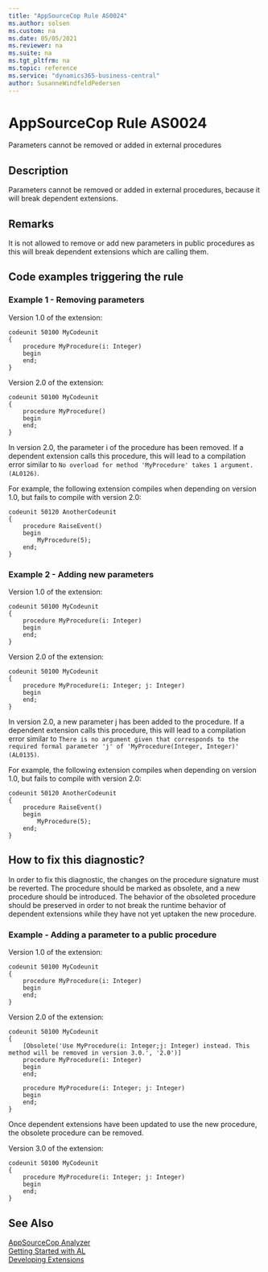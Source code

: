 ```yaml
---
title: "AppSourceCop Rule AS0024"
ms.author: solsen
ms.custom: na
ms.date: 05/05/2021
ms.reviewer: na
ms.suite: na
ms.tgt_pltfrm: na
ms.topic: reference
ms.service: "dynamics365-business-central"
author: SusanneWindfeldPedersen
---
```

[//]: # (START>DO_NOT_EDIT)
[//]: # (IMPORTANT:Do not edit any of the content between here and the END>DO_NOT_EDIT.)
[//]: # (Any modifications should be made in the .xml files in the ModernDev repo.)
# AppSourceCop Rule AS0024
Parameters cannot be removed or added in external procedures

## Description
Parameters cannot be removed or added in external procedures, because it will break dependent extensions.

[//]: # (IMPORTANT: END>DO_NOT_EDIT)

## Remarks

It is not allowed to remove or add new parameters in public procedures as this will break dependent extensions which are calling them.

## Code examples triggering the rule

### Example 1 - Removing parameters

Version 1.0 of the extension:
```AL
codeunit 50100 MyCodeunit
{
    procedure MyProcedure(i: Integer)
    begin
    end;
}
```

Version 2.0 of the extension:
```AL
codeunit 50100 MyCodeunit
{
    procedure MyProcedure()
    begin
    end;
}
```

In version 2.0, the parameter i of the procedure has been removed. If a dependent extension calls this procedure, this will lead to a compilation error similar to `No overload for method 'MyProcedure' takes 1 argument. (AL0126)`.

For example, the following extension compiles when depending on version 1.0, but fails to compile with version 2.0:
```AL
codeunit 50120 AnotherCodeunit
{
    procedure RaiseEvent()
    begin
        MyProcedure(5);
    end;
}
```

### Example 2 - Adding new parameters

Version 1.0 of the extension:
```AL
codeunit 50100 MyCodeunit
{
    procedure MyProcedure(i: Integer)
    begin
    end;
}
```

Version 2.0 of the extension:
```AL
codeunit 50100 MyCodeunit
{
    procedure MyProcedure(i: Integer; j: Integer)
    begin
    end;
}
```

In version 2.0, a new parameter j has been added to the procedure. If a dependent extension calls this procedure, this will lead to a compilation error similar to `There is no argument given that corresponds to the required formal parameter 'j' of 'MyProcedure(Integer, Integer)' (AL0135)`.

For example, the following extension compiles when depending on version 1.0, but fails to compile with version 2.0:
```AL
codeunit 50120 AnotherCodeunit
{
    procedure RaiseEvent()
    begin
        MyProcedure(5);
    end;
}
```

## How to fix this diagnostic?

In order to fix this diagnostic, the changes on the procedure signature must be reverted. The procedure should be marked as obsolete, and a new procedure should be introduced.
The behavior of the obsoleted procedure should be preserved in order to not break the runtime behavior of dependent extensions while they have not yet uptaken the new procedure.

### Example - Adding a parameter to a public procedure

Version 1.0 of the extension:
```AL
codeunit 50100 MyCodeunit
{
    procedure MyProcedure(i: Integer)
    begin
    end;
}
```

Version 2.0 of the extension:
```AL
codeunit 50100 MyCodeunit
{
    [Obsolete('Use MyProcedure(i: Integer;j: Integer) instead. This method will be removed in version 3.0.', '2.0')]
    procedure MyProcedure(i: Integer)
    begin
    end;
    
    procedure MyProcedure(i: Integer; j: Integer)
    begin
    end;
}
```

Once dependent extensions have been updated to use the new procedure, the obsolete procedure can be removed.

Version 3.0 of the extension:
```AL
codeunit 50100 MyCodeunit
{  
    procedure MyProcedure(i: Integer; j: Integer)
    begin
    end;
}
```

## See Also  
[AppSourceCop Analyzer](appsourcecop.md)  
[Getting Started with AL](../devenv-get-started.md)  
[Developing Extensions](../devenv-dev-overview.md)  
